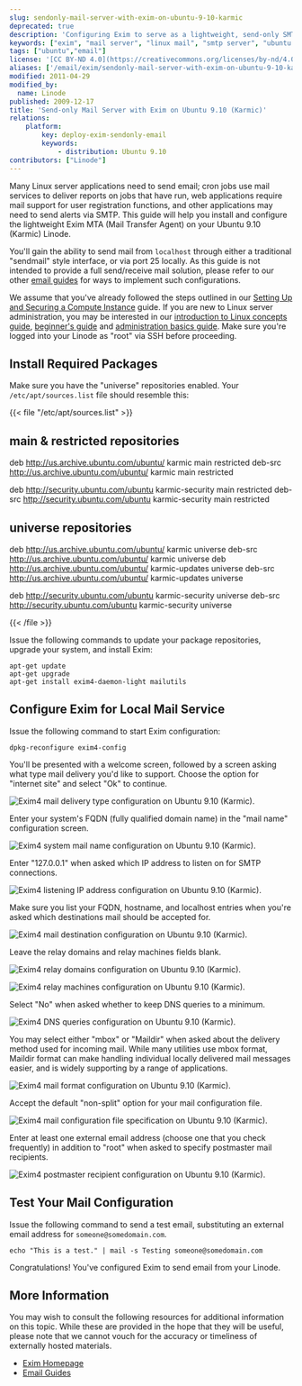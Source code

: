 ```yaml
---
slug: sendonly-mail-server-with-exim-on-ubuntu-9-10-karmic
deprecated: true
description: 'Configuring Exim to serve as a lightweight, send-only SMTP server on Ubuntu 9.10 (Karmic).'
keywords: ["exim", "mail server", "linux mail", "smtp server", "ubuntu exim", "ubuntu 9.10"]
tags: ["ubuntu","email"]
license: '[CC BY-ND 4.0](https://creativecommons.org/licenses/by-nd/4.0)'
aliases: ['/email/exim/sendonly-mail-server-with-exim-on-ubuntu-9-10-karmic/','/email/exim/send-only-mta-ubuntu-9-10-karmic/']
modified: 2011-04-29
modified_by:
  name: Linode
published: 2009-12-17
title: 'Send-only Mail Server with Exim on Ubuntu 9.10 (Karmic)'
relations:
    platform:
        key: deploy-exim-sendonly-email
        keywords:
            - distribution: Ubuntu 9.10
contributors: ["Linode"]
---
```




Many Linux server applications need to send email; cron jobs use mail services to deliver reports on jobs that have run, web applications require mail support for user registration functions, and other applications may need to send alerts via SMTP. This guide will help you install and configure the lightweight Exim MTA (Mail Transfer Agent) on your Ubuntu 9.10 (Karmic) Linode.

You'll gain the ability to send mail from `localhost` through either a traditional "sendmail" style interface, or via port 25 locally. As this guide is not intended to provide a full send/receive mail solution, please refer to our other [email guides](/docs/email/) for ways to implement such configurations.

We assume that you've already followed the steps outlined in our [Setting Up and Securing a Compute Instance](/docs/products/compute/compute-instances/guides/set-up-and-secure/) guide. If you are new to Linux server administration, you may be interested in our [introduction to Linux concepts guide](/docs/guides/introduction-to-linux-concepts/), [beginner's guide](/docs/products/compute/compute-instances/faqs/) and [administration basics guide](/docs/guides/linux-system-administration-basics/). Make sure you're logged into your Linode as "root" via SSH before proceeding.

## Install Required Packages

Make sure you have the "universe" repositories enabled. Your `/etc/apt/sources.list` file should resemble this:

{{< file "/etc/apt/sources.list" >}}
## main & restricted repositories
deb http://us.archive.ubuntu.com/ubuntu/ karmic main restricted
deb-src http://us.archive.ubuntu.com/ubuntu/ karmic main restricted

deb http://security.ubuntu.com/ubuntu karmic-security main restricted
deb-src http://security.ubuntu.com/ubuntu karmic-security main restricted

## universe repositories
deb http://us.archive.ubuntu.com/ubuntu/ karmic universe
deb-src http://us.archive.ubuntu.com/ubuntu/ karmic universe
deb http://us.archive.ubuntu.com/ubuntu/ karmic-updates universe
deb-src http://us.archive.ubuntu.com/ubuntu/ karmic-updates universe

deb http://security.ubuntu.com/ubuntu karmic-security universe
deb-src http://security.ubuntu.com/ubuntu karmic-security universe

{{< /file >}}


Issue the following commands to update your package repositories, upgrade your system, and install Exim:

    apt-get update
    apt-get upgrade
    apt-get install exim4-daemon-light mailutils

## Configure Exim for Local Mail Service

Issue the following command to start Exim configuration:

    dpkg-reconfigure exim4-config

You'll be presented with a welcome screen, followed by a screen asking what type mail delivery you'd like to support. Choose the option for "internet site" and select "Ok" to continue.

![Exim4 mail delivery type configuration on Ubuntu 9.10 (Karmic).](443-01-exim4-ubuntu-9.10-general.png)

Enter your system's FQDN (fully qualified domain name) in the "mail name" configuration screen.

![Exim4 system mail name configuration on Ubuntu 9.10 (Karmic).](444-02-exim4-ubuntu-9.10-mail-name.png)

Enter "127.0.0.1" when asked which IP address to listen on for SMTP connections.

![Exim4 listening IP address configuration on Ubuntu 9.10 (Karmic).](445-03-exim4-ubuntu-9.10-ip-listen.png)

Make sure you list your FQDN, hostname, and localhost entries when you're asked which destinations mail should be accepted for.

![Exim4 mail destination configuration on Ubuntu 9.10 (Karmic).](446-04-exim4-ubuntu-9.10-local-domains.png)

Leave the relay domains and relay machines fields blank.

![Exim4 relay domains configuration on Ubuntu 9.10 (Karmic).](447-05-exim4-ubuntu-9.10-relay-domains.png)

![Exim4 relay machines configuration on Ubuntu 9.10 (Karmic).](448-06-exim4-ubuntu-9.10-relay-machines.png)

Select "No" when asked whether to keep DNS queries to a minimum.

![Exim4 DNS queries configuration on Ubuntu 9.10 (Karmic).](449-07-exim4-ubuntu-9.10-dns-queries.png)

You may select either "mbox" or "Maildir" when asked about the delivery method used for incoming mail. While many utilities use mbox format, Maildir format can make handling individual locally delivered mail messages easier, and is widely supporting by a range of applications.

![Exim4 mail format configuration on Ubuntu 9.10 (Karmic).](450-08-exim4-ubuntu-9.10-mail-format.png)

Accept the default "non-split" option for your mail configuration file.

![Exim4 mail configuration file specification on Ubuntu 9.10 (Karmic).](450-08-exim4-ubuntu-9.10-mail-format.png)

Enter at least one external email address (choose one that you check frequently) in addition to "root" when asked to specify postmaster mail recipients.

![Exim4 postmaster recipient configuration on Ubuntu 9.10 (Karmic).](451-10-exim4-ubuntu-9.10-postmater-mail.png)

## Test Your Mail Configuration

Issue the following command to send a test email, substituting an external email address for `someone@somedomain.com`.

    echo "This is a test." | mail -s Testing someone@somedomain.com

Congratulations! You've configured Exim to send email from your Linode.

## More Information

You may wish to consult the following resources for additional information on this topic. While these are provided in the hope that they will be useful, please note that we cannot vouch for the accuracy or timeliness of externally hosted materials.

- [Exim Homepage](http://www.exim.org/)
- [Email Guides](/docs/email/)



